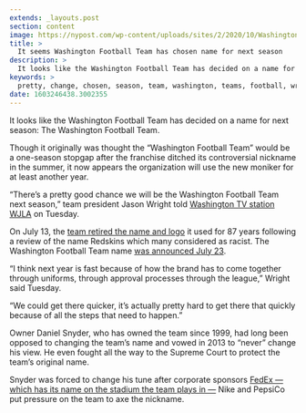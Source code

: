 ```yaml
--- 
extends: _layouts.post 
section: content 
image: https://nypost.com/wp-content/uploads/sites/2/2020/10/Washington-Football-team.jpg?quality=90&strip=all&w=1200 
title: > 
  It seems Washington Football Team has chosen name for next season 
description: > 
  It looks like the Washington Football Team has decided on a name for next season: The Washington Football Team.Though it originally was thought the “Washington Football Team” would be a one-season stopgap after the franchise ditched its controversial nickname in the summer, it now appears the organization will use the new moniker for at least another year.“There’s a pretty good chance we will be the Washington Football Team next season,” team president Jason Wright told Washington TV station WJLA on Tuesday.The Washington Football Team name was announced July 23.Snyder was forced to change his tune after corporate sponsors FedEx — which has its name on the stadium the team plays in — Nike and PepsiCo put pressure on the team to axe the nickname. 
keywords: > 
  pretty, change, chosen, season, team, washington, teams, football, wright, yeartheres, nickname 
date: 1603246438.3002355 
--- 
```

<div><p>It looks like the Washington Football Team has decided on a name for next season: The Washington Football Team.</p>
<p>Though it originally was thought the &#8220;Washington Football Team&#8221; would be a one-season stopgap after the franchise ditched its controversial nickname in the summer, it now appears the organization will use the new moniker for at least another year.</p>
<p>&#8220;There&#8217;s a pretty good chance we will be the Washington Football Team next season,&#8221; team president Jason Wright told <a href="https://wjla.com/sports/washington-football-team/washington-football-team-president-no-fans-at-dallas-game-and-temporary-name-could-stay" target="_blank" rel="noopener noreferrer">Washington TV station WJLA</a> on Tuesday.</p>
<p>On July 13, the <a href="https://nypost.com/2020/07/13/washington-redskins-officially-retire-name-logo/">team retired the name and logo</a> it used for 87 years following a review of the name Redskins which many considered as racist. The Washington Football Team name <a href="https://nypost.com/2020/07/23/the-washington-football-team-has-a-new-name-sort-of/">was announced July 23</a>.</p>
<p>&#8220;I think next year is fast because of how the brand has to come together through uniforms, through approval processes through the league,&#8221; Wright said Tuesday.</p>
<p>&#8220;We could get there quicker, it&#8217;s actually pretty hard to get there that quickly because of all the steps that need to happen.&#8221;</p>
<p>Owner Daniel Snyder, who has owned the team since 1999, had long been opposed to changing the team&#8217;s name and vowed in 2013 to &#8220;never&#8221; change his view. He even fought all the way to the Supreme Court to protect the team&#8217;s original name.</p>
<p>Snyder was forced to change his tune after corporate sponsors <a href="https://nypost.com/2020/07/02/fedex-puts-heat-on-washington-redskins-to-change-team-name/">FedEx &#8212; which has its name on the stadium the team plays in &#8212;</a> Nike and PepsiCo put pressure on the team to axe the nickname.</p>
			</div>